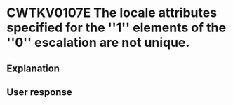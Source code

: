 # CWTKV0107E The locale attributes specified for the ''1'' elements of the ''0'' escalation are not unique.

## Explanation

## User response